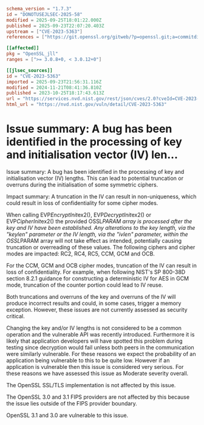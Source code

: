 ```toml
schema_version = "1.7.3"
id = "DONOTUSEJLSEC-2025-58"
modified = 2025-09-25T18:01:22.000Z
published = 2025-09-23T22:07:20.403Z
upstream = ["CVE-2023-5363"]
references = ["https://git.openssl.org/gitweb/?p=openssl.git;a=commitdiff;h=0df40630850fb2740e6be6890bb905d3fc623b2d", "https://git.openssl.org/gitweb/?p=openssl.git;a=commitdiff;h=5f69f5c65e483928c4b28ed16af6e5742929f1ee", "https://www.openssl.org/news/secadv/20231024.txt", "http://www.openwall.com/lists/oss-security/2023/10/24/1", "https://git.openssl.org/gitweb/?p=openssl.git;a=commitdiff;h=0df40630850fb2740e6be6890bb905d3fc623b2d", "https://git.openssl.org/gitweb/?p=openssl.git;a=commitdiff;h=5f69f5c65e483928c4b28ed16af6e5742929f1ee", "https://security.netapp.com/advisory/ntap-20231027-0010/", "https://security.netapp.com/advisory/ntap-20240201-0003/", "https://security.netapp.com/advisory/ntap-20240201-0004/", "https://www.debian.org/security/2023/dsa-5532", "https://www.openssl.org/news/secadv/20231024.txt"]

[[affected]]
pkg = "OpenSSL_jll"
ranges = [">= 3.0.8+0, < 3.0.12+0"]

[[jlsec_sources]]
id = "CVE-2023-5363"
imported = 2025-09-23T21:56:31.116Z
modified = 2024-11-21T08:41:36.810Z
published = 2023-10-25T18:17:43.613Z
url = "https://services.nvd.nist.gov/rest/json/cves/2.0?cveId=CVE-2023-5363"
html_url = "https://nvd.nist.gov/vuln/detail/CVE-2023-5363"
```

# Issue summary: A bug has been identified in the processing of key and initialisation vector (IV) len...

Issue summary: A bug has been identified in the processing of key and initialisation vector (IV) lengths.  This can lead to potential truncation or overruns during the initialisation of some symmetric ciphers.

Impact summary: A truncation in the IV can result in non-uniqueness, which could result in loss of confidentiality for some cipher modes.

When calling EVP*EncryptInit*ex2(), EVP*DecryptInit*ex2() or EVP*CipherInit*ex2() the provided OSSL*PARAM array is processed after the key and IV have been established.  Any alterations to the key length, via the "keylen" parameter or the IV length, via the "ivlen" parameter, within the OSSL*PARAM array will not take effect as intended, potentially causing truncation or overreading of these values.  The following ciphers and cipher modes are impacted: RC2, RC4, RC5, CCM, GCM and OCB.

For the CCM, GCM and OCB cipher modes, truncation of the IV can result in loss of confidentiality.  For example, when following NIST's SP 800-38D section 8.2.1 guidance for constructing a deterministic IV for AES in GCM mode, truncation of the counter portion could lead to IV reuse.

Both truncations and overruns of the key and overruns of the IV will produce incorrect results and could, in some cases, trigger a memory exception.  However, these issues are not currently assessed as security critical.

Changing the key and/or IV lengths is not considered to be a common operation and the vulnerable API was recently introduced. Furthermore it is likely that application developers will have spotted this problem during testing since decryption would fail unless both peers in the communication were similarly vulnerable. For these reasons we expect the probability of an application being vulnerable to this to be quite low. However if an application is vulnerable then this issue is considered very serious. For these reasons we have assessed this issue as Moderate severity overall.

The OpenSSL SSL/TLS implementation is not affected by this issue.

The OpenSSL 3.0 and 3.1 FIPS providers are not affected by this because the issue lies outside of the FIPS provider boundary.

OpenSSL 3.1 and 3.0 are vulnerable to this issue.

